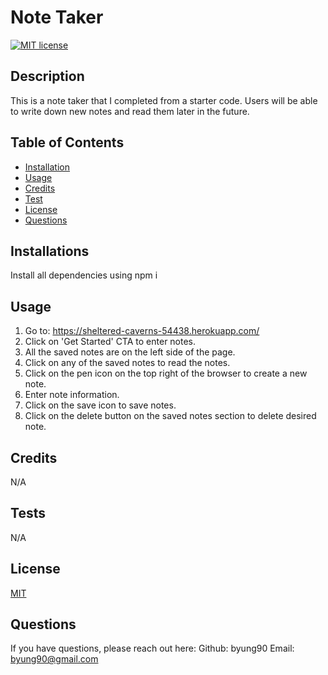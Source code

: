 # Note Taker

[![MIT license](https://img.shields.io/badge/License-MIT-blue.svg)](https://lbesson.mit-license.org/)

## Description
This is a note taker that I completed from a starter code. Users will be able to write down new notes and read them later in the future.

## Table of Contents
- [Installation](#installation)
- [Usage](#usage)
- [Credits](#credits)
- [Test](#tests)
- [License](#license)
- [Questions](#questions)

## Installations
Install all dependencies using npm i

## Usage

1. Go to: https://sheltered-caverns-54438.herokuapp.com/
2. Click on 'Get Started' CTA to enter notes.
3. All the saved notes are on the left side of the page.
4. Click on any of the saved notes to read the notes.
5. Click on the pen icon on the top right of the browser to create a new note.
6. Enter note information.
7. Click on the save icon to save notes.
8. Click on the delete button on the saved notes section to delete desired note.

## Credits
N/A

## Tests
N/A

## License
[MIT](https://lbesson.mit-license.org/)

## Questions
If you have questions, please reach out here:
Github: byung90
Email: byung90@gmail.com